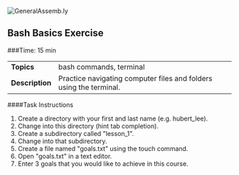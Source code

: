 ![GeneralAssemb.ly](http://studio.generalassemb.ly/GA_Slide_Assets/Exercise_icon_md.png)

## Bash Basics Exercise


###Time: 15 min

| | |
| ------------- |:-------------|
| __Topics__ | bash commands, terminal|
| __Description__| Practice navigating computer files and folders using the terminal.|



####Task Instructions

1. Create a directory with your first and last name (e.g. hubert_lee).
2. Change into this directory (hint tab completion).
3. Create a subdirectory called "lesson_1".
4. Change into that subdirectory.
5. Create a file named "goals.txt" using the touch command.
6. Open "goals.txt" in a text editor.
7. Enter 3 goals that you would like to achieve in this course.
